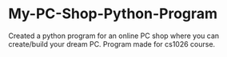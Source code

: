 # My-PC-Shop-Python-Program
Created a python program for an online PC shop where you can create/build your dream PC. Program made for cs1026 course.

